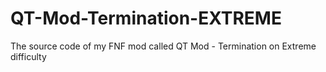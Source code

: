 # QT-Mod-Termination-EXTREME
The source code of my FNF mod called QT Mod - Termination on Extreme difficulty
